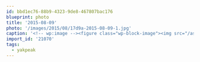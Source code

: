 ```yaml
---
id: bbd1ec76-88b9-4323-9de8-467807bac176
blueprint: photo
title: '2015-08-09'
photo: '/images/2015/08/17d9a-2015-08-09-1.jpg'
caption: '<!-- wp:image --><figure class="wp-block-image"><img src="/assets/images/2015/08/17d9a-2015-08-09-1.jpg" /></figure><!-- /wp:image --><!-- wp:paragraph --><p>Yakkity Yak. #yakpeak</p><!-- /wp:paragraph -->'
import_id: '21070'
tags:
  - yakpeak
---
```

